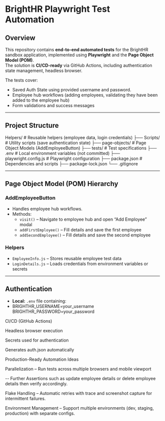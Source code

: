 # BrightHR Playwright Test Automation

## Overview
This repository contains **end-to-end automated tests** for the BrightHR sandbox application, implemented using **Playwright** and the **Page Object Model (POM)**.  
The solution is **CI/CD-ready** via GitHub Actions, including authentication state management, headless browser. 

The tests cover:

- Saved Auth State using provided username and password.
- Employee hub workflows (adding employees, validating they have been added to the employee hub)
- Form validations and success messages

---

## Project Structure
Helpers/ # Reusable helpers (employee data, login credentials)
├── Scripts/ # Utility scripts (save authentication state)
├── page-objects/ # Page Object Models (AddEmployeeButton)
├── tests/ # Test specifications
├── .env # Local environment variables (not committed)
├── playwright.config.js # Playwright configuration
├── package.json # Dependencies and scripts
├── package-lock.json
└── .gitignore



---

## Page Object Model (POM) Hierarchy



### **AddEmployeeButton**
- Handles employee hub workflows.
- Methods:
  - `visit()` – Navigate to employee hub and open “Add Employee” modal
  - `addFirstEmployee()` – Fill details and save the first employee
  - `addSecondEmployee()` – Fill details and save the second employee

### **Helpers**
- `EmployeeInfo.js` – Stores reusable employee test data
- `LoginDetails.js` – Loads credentials from environment variables or secrets

---

## Authentication
- **Local:** `.env` file containing:
- BRIGHTHR_USERNAME=your_username
BRIGHTHR_PASSWORD=your_password


CI/CD (GitHub Actions)

Headless browser execution

Secrets used for authentication

Generates auth.json automatically


Production-Ready Automation Ideas


Parallelization – Run tests across multiple browsers and mobile viewport

-- Further Assertions such as update employee details or delete employee details then verify accordingly. 

Flake Handling – Automatic retries with trace and screenshot capture for intermittent failures.

Environment Management – Support multiple environments (dev, staging, production) with separate configs.
